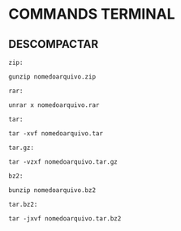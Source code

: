 # COMMANDS TERMINAL

## DESCOMPACTAR

```
zip:

gunzip nomedoarquivo.zip

rar:

unrar x nomedoarquivo.rar

tar:

tar -xvf nomedoarquivo.tar

tar.gz:

tar -vzxf nomedoarquivo.tar.gz

bz2:

bunzip nomedoarquivo.bz2

tar.bz2:

tar -jxvf nomedoarquivo.tar.bz2
```

